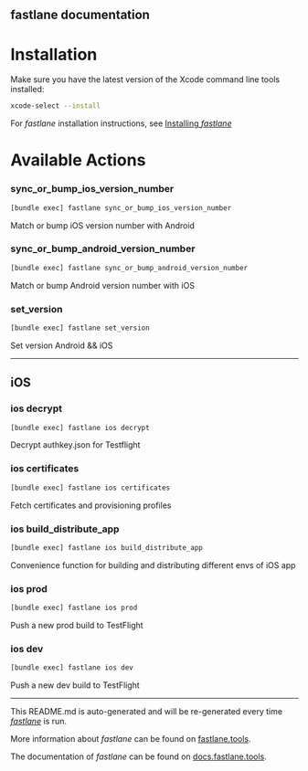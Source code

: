 fastlane documentation
----

# Installation

Make sure you have the latest version of the Xcode command line tools installed:

```sh
xcode-select --install
```

For _fastlane_ installation instructions, see [Installing _fastlane_](https://docs.fastlane.tools/#installing-fastlane)

# Available Actions

### sync_or_bump_ios_version_number

```sh
[bundle exec] fastlane sync_or_bump_ios_version_number
```

Match or bump iOS version number with Android

### sync_or_bump_android_version_number

```sh
[bundle exec] fastlane sync_or_bump_android_version_number
```

Match or bump Android version number with iOS

### set_version

```sh
[bundle exec] fastlane set_version
```

Set version Android && iOS

----


## iOS

### ios decrypt

```sh
[bundle exec] fastlane ios decrypt
```

Decrypt authkey.json for Testflight

### ios certificates

```sh
[bundle exec] fastlane ios certificates
```

Fetch certificates and provisioning profiles

### ios build_distribute_app

```sh
[bundle exec] fastlane ios build_distribute_app
```

Convenience function for building and distributing different envs of iOS app

### ios prod

```sh
[bundle exec] fastlane ios prod
```

Push a new prod build to TestFlight

### ios dev

```sh
[bundle exec] fastlane ios dev
```

Push a new dev build to TestFlight

----

This README.md is auto-generated and will be re-generated every time [_fastlane_](https://fastlane.tools) is run.

More information about _fastlane_ can be found on [fastlane.tools](https://fastlane.tools).

The documentation of _fastlane_ can be found on [docs.fastlane.tools](https://docs.fastlane.tools).
